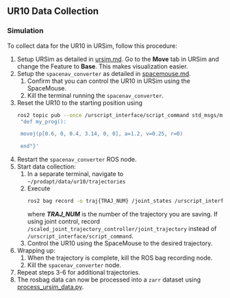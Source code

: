 ## UR10 Data Collection

### Simulation
To collect data for the UR10 in URSim, follow this procedure:
1. Setup URSim as detailed in [ursim.md](./ursim.md). Go to the **Move** tab in URSim and change the Feature to **Base**. This makes visualization easier.
2. Setup the `spacenav_converter` as detailed in [spacemouse.md](./spacemouse.md).
   1. Confirm that you can control the UR10 in URSim using the SpaceMouse.
   2. Kill the terminal running the `spacenav_converter`.
3. Reset the UR10 to the starting position using
   ```bash
   ros2 topic pub --once /urscript_interface/script_command std_msgs/msg/String '{data:
    "def my_prog():

    movej(p[0.6, 0, 0.4, 3.14, 0, 0], a=1.2, v=0.25, r=0)

    end"}'
    ```
4. Restart the `spacenav_converter` ROS node.
5. Start data collection:
   1. In a separate terminal, navigate to `~/prodapt/data/ur10/trajectories`
   2. Execute
        ```bash
        ros2 bag record -o traj{TRAJ_NUM} /joint_states /urscript_interface/script_command
        ```
      where ***TRAJ_NUM*** is the number of the trajectory you are saving. If using joint control, record `/scaled_joint_trajectory_controller/joint_trajectory` instead of `/urscript_interface/script_command`.
   3. Control the UR10 using the SpaceMouse to the desired trajectory.
6. Wrapping up:
   1. When the trajectory is complete, kill the ROS bag recording node.
   2. Kill the `spacenav_converter` node.
7. Repeat steps 3-6 for additional trajectories.
8. The rosbag data can now be processed into a `zarr` dataset using [process_ursim_data.py](../src/prodapt/dataset/process_ursim_data.py).
